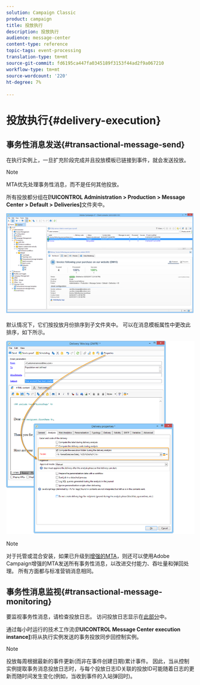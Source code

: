 ```yaml
---
solution: Campaign Classic
product: campaign
title: 投放执行
description: 投放执行
audience: message-center
content-type: reference
topic-tags: event-processing
translation-type: tm+mt
source-git-commit: fd6195ca447fa0345189f3153f44ad2f9a067210
workflow-type: tm+mt
source-wordcount: '220'
ht-degree: 7%

---
```



# 投放执行{#delivery-execution}

## 事务性消息发送{#transactional-message-send}

在执行实例上，一旦扩充阶段完成并且投放模板已链接到事件，就会发送投放。

>[!NOTE]
>
>MTA优先处理事务性消息，而不是任何其他投放。

所有投放都分组在&#x200B;**[!UICONTROL Administration > Production > Message Center > Default > Deliveries]**&#x200B;文件夹中。

![](assets/messagecenter_deliveries_execinstances_001.png)

默认情况下，它们按投放月份排序到子文件夹中。 可以在消息模板属性中更改此排序，如下所示。

![](assets/messagecenter_deliveries_properties_001.png)

>[!NOTE]
>
>对于托管或混合安装，如果已升级到[增强的MTA](../../delivery/using/sending-with-enhanced-mta.md)，则还可以使用Adobe Campaign增强的MTA发送所有事务性消息，以改进交付能力、吞吐量和弹回处理。 所有方面都与标准营销消息相同。

## 事务性消息监视{#transactional-message-monitoring}

要监视事务性消息，请检查投放日志。 访问投放日志显示在[此部分](../../delivery/using/delivery-dashboard.md#delivery-logs-and-history)中。

通过每小时运行的技术工作流(**[!UICONTROL Message Center execution instance]**)将从执行实例发送的事务投放同步回控制实例。

>[!NOTE]
>
>投放每周根据最新的事件更新(而非在事件创建日期)累计事件。 因此，当从控制实例提取事务消息投放日志时，与每个投放日志ID关联的投放ID可能随着日志的更新而随时间发生变化(例如，当收到事件的入站弹回时)。

<!--The transactional deliveries sent from the execution instance are synchronized back to the control instance as follows.

Let's take a [delivery template](../../message-center/using/introduction.md) labelled *Template_1*.

1. An event corresponding to *Template_1* is received on the execution instance.
1. The **Processing real time events** (rtEventsProcessing) workflow processes the event and searches for an existing delivery for the current month.

    >[!NOTE]
    >
    >If not found, a new delivery is created and the event is assigned to the new delivery.

1. The transactional email is sent and the delivery status changes to **[!UICONTROL Sent]**.
1. The **Message Center execution instance** (mcSync_mcExec) workflow retrieves the delivery logs from the execution instance and updates the delivery logs on the control instance.
1. The control instance searches for an existing delivery for week 40 (2020-09-28_Template_1).

    >[!NOTE]
    >
    >If not found, a new delivery is created.

1. The week after, an inbound bounce is received for the event.
1. The status of the event changes to **[!UICONTROL Delivery failed]**.
1. The **Message Center execution instance** (mcSync_mcExec) workflow retrieves the delivery logs from the execution instance and searches for a delivery for week 41 (2020-10-05_Template_1) to update the delivery logs. The delivery logs are then linked to a new delivery for the current week.

To summarize, the deliveries weekly accumulate the events based on the latest event update, and not on the event creation date.

Therefore, when extracting transactional messaging delivery logs from the control instance, the delivery ID associated with each delivery log ID changes every week.-->